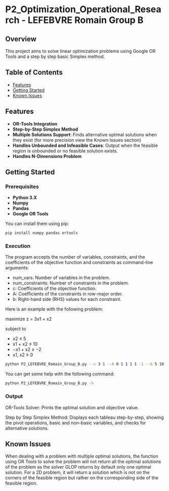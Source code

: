 # P2_Optimization_Operational_Research - LEFEBVRE Romain Group B

## Overview

This project aims to solve linear optimization problems using Google OR Tools and a step by step basic Simplex method. 

## Table of Contents

- [Features](#features)
- [Getting Started](#getting-started)
- [Known Issues](#known-issues)

## Features

- **OR-Tools Integration**
- **Step-by-Step Simplex Method**
- **Multiple Solutions Support**: Finds alternative optimal solutions when they exist (for more precision view the Known Issues section)
- **Handles Unbounded and Infeasible Cases**: Output when the feasible region is unbounded or no feasible solution exists.
- **Handles N-Dimensions Problem**

## Getting Started

### Prerequisites

- **Python 3.X**
- **Numpy**
- **Pandas**
- **Google OR Tools**

You can install them using pip:

```bash
pip install numpy pandas ortools
```
### Execution

The program accepts the number of variables, constraints, and the coefficients of the objective function and constraints as command-line arguments:

- num_vars: Number of variables in the problem.
- num_constraints: Number of constraints in the problem.
- c: Coefficients of the objective function.
- A: Coefficients of the constraints in row-major order.
- b: Right-hand side (RHS) values for each constraint.

Here is an example with the following problem:

maximize z = 3x1 + x2

subject to
- x2 ≤ 5
- x1 + x2 ≤ 10
- −x1 + x2 ≥ −2
- x1, x2 ≥ 0

```bash
python P2_LEFEBVRE_Romain_Group_B.py --c 3 1 --A 0 1 1 1 1 -1 --b 5 10 2 --num_vars 2 --num_constraints 3
```
You can get some help with the following command:
```bash
python P2_LEFEBVRE_Romain_Group_B.py -h
```
### Output

OR-Tools Solver: Prints the optimal solution and objective value.

Step by Step Simplex Method: Displays each tableau step-by-step, showing the pivot operations, basic and non-basic variables, and checks for alternative solutions.

## Known Issues

When dealing with a problem with multiple optimal solutions, the function using OR Tools to solve the problem will not return all the optimal solutions of the problem as the solver GLOP returns by default only one optimal solution.
For a 2D problem, it will return a solution which is not on the corners of the feasible region but rather on the corresponding side of the feasible region.
